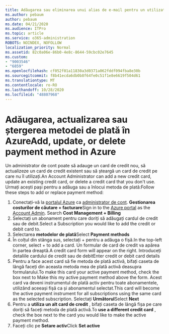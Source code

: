 ```yaml
---
title: Adăugarea sau eliminarea unui alias de e-mail pentru un utilizator
ms.author: pebaum
author: pebaum
ms.date: 04/21/2020
ms.audience: ITPro
ms.topic: article
ms.service: o365-administration
ROBOTS: NOINDEX, NOFOLLOW
localization_priority: Normal
ms.assetid: 82c0a06e-86b0-4e8c-8644-59cbc02e7645
ms.custom:
- "9003546"
- "6859"
ms.openlocfilehash: cf052f01a11830a3d0371a062fddf094fba8e30b
ms.sourcegitcommit: f8b41ecda6db0b8f64fe0c51f1e8e6619f504d61
ms.translationtype: MT
ms.contentlocale: ro-RO
ms.lasthandoff: 10/28/2020
ms.locfileid: "48807968"
---
```

# <a name="add-update-or-delete-payment-method-in-azure"></a><span data-ttu-id="80b66-102">Adăugarea, actualizarea sau ștergerea metodei de plată în Azure</span><span class="sxs-lookup"><span data-stu-id="80b66-102">Add, update, or delete payment method in Azure</span></span>

<span data-ttu-id="80b66-103">Un administrator de cont poate să adauge un card de credit nou, să actualizeze un card de credit existent sau să șteargă un card de credit pe care nu îl utilizați.</span><span class="sxs-lookup"><span data-stu-id="80b66-103">An Account Administrator can add a new credit card, update an existing credit card, or delete a credit card that you don't use.</span></span> <span data-ttu-id="80b66-104">Urmați acești pași pentru a adăuga sau a înlocui metoda de plată:</span><span class="sxs-lookup"><span data-stu-id="80b66-104">Follow these steps to add or replace payment method:</span></span>

1. <span data-ttu-id="80b66-105">Conectați-vă la [portalul Azure](https://portal.azure.com/) ca [administrator de cont](https://docs.microsoft.com/azure/billing/billing-subscription-transfer?WT.mc_id=Portal-Microsoft_Azure_Support#whoisaa). **Gestionarea costurilor de căutare + facturare**</span><span class="sxs-lookup"><span data-stu-id="80b66-105">Sign in to the [Azure portal](https://portal.azure.com/) as the [Account Admin](https://docs.microsoft.com/azure/billing/billing-subscription-transfer?WT.mc_id=Portal-Microsoft_Azure_Support#whoisaa). Search **Cost Management + Billing**</span></span>
2. <span data-ttu-id="80b66-106">Selectați un abonament pentru care doriți să adăugați cardul de credit sau de debit.</span><span class="sxs-lookup"><span data-stu-id="80b66-106">Select a Subscription you would like to add the credit or debit card to.</span></span>
3. <span data-ttu-id="80b66-107">Selectarea **metodelor de plată**</span><span class="sxs-lookup"><span data-stu-id="80b66-107">Select **Payment methods**</span></span>
4. <span data-ttu-id="80b66-108">În colțul din stânga sus, selectați + pentru a adăuga o fișă.</span><span class="sxs-lookup"><span data-stu-id="80b66-108">In the top-left corner, select + to add a card.</span></span> <span data-ttu-id="80b66-109">Un formular de card de credit va apărea în partea dreaptă.</span><span class="sxs-lookup"><span data-stu-id="80b66-109">A credit card form will appear on the right.</span></span> <span data-ttu-id="80b66-110">Introduceți detaliile cardului de credit sau de debit</span><span class="sxs-lookup"><span data-stu-id="80b66-110">Enter credit or debit card details</span></span>
5. <span data-ttu-id="80b66-111">Pentru a face acest card să fie metoda de plată activă, bifați caseta de lângă faceți din aceasta metoda mea de plată activă deasupra formularului.</span><span class="sxs-lookup"><span data-stu-id="80b66-111">To make this card your active payment method, check the box next to Make this my active payment method above the form.</span></span> <span data-ttu-id="80b66-112">Acest card va deveni instrumentul de plată activ pentru toate abonamentele, utilizând aceeași fișă ca și abonamentul selectat.</span><span class="sxs-lookup"><span data-stu-id="80b66-112">This card will become the active payment instrument for all subscriptions using the same card as the selected subscription.</span></span> <span data-ttu-id="80b66-113">Selectați **Următorul**</span><span class="sxs-lookup"><span data-stu-id="80b66-113">Select **Next**</span></span>
6. <span data-ttu-id="80b66-114">Pentru a **utiliza un alt card de credit** , bifați caseta de lângă fișa pe care doriți să faceți metoda de plată activă.</span><span class="sxs-lookup"><span data-stu-id="80b66-114">To **use a different credit card** , check the box next to the card you would like to make the active payment method.</span></span>
7. <span data-ttu-id="80b66-115">Faceți clic pe **Setare activ**</span><span class="sxs-lookup"><span data-stu-id="80b66-115">Click **Set active**</span></span>
